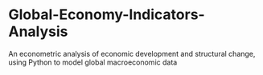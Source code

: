 # Global-Economy-Indicators-Analysis
An econometric analysis of economic development and structural change, using Python to model global macroeconomic data
